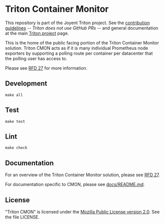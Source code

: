 <!--
    This Source Code Form is subject to the terms of the Mozilla Public
    License, v. 2.0. If a copy of the MPL was not distributed with this
    file, You can obtain one at http://mozilla.org/MPL/2.0/.
-->

<!--
    Copyright (c) 2017, Joyent, Inc.
-->

# Triton Container Monitor

This repository is part of the Joyent Triton project. See the [contribution
guidelines](https://github.com/joyent/triton/blob/master/CONTRIBUTING.md) --
*Triton does not use GitHub PRs* -- and general documentation at the main
[Triton project](https://github.com/joyent/triton) page.

This is the home of the public facing portion of the Triton Container
Monitor solution. Triton CMON acts as if it is many individual Prometheus
node exporters by supporting a polling route per container per datacenter
that the polling user has access to.

Please see
[RFD 27](https://github.com/joyent/rfd/blob/master/rfd/0027/README.md#) for more
information.

## Development

```
make all
```

## Test

```
make test
```

## Lint

```
make check
```
## Documentation

For an overview of the Triton Container Monitor solution, please see
[RFD 27](https://github.com/joyent/rfd/blob/master/rfd/0027/README.md#).

For documentation specific to CMON, please see
[docs/README.md](docs/README.md).

## License

"Triton CMON" is licensed under the
[Mozilla Public License version 2.0](http://mozilla.org/MPL/2.0/).
See the file LICENSE.

